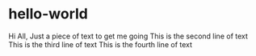 # hello-world

Hi All,
Just a piece of text to get me going
This is the second line of text
This is the third line of text
This is the fourth line of text
